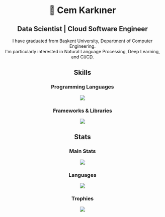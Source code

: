 <div align="center">
   
# 👋 Cem Karkıner

## Data Scientist \| Cloud Software Engineer  
I have graduated from Başkent University, Department of Computer Engineering.<br>
I'm particularly interested in Natural Language Processing, Deep Learning, and CI/CD.

</div>

<div align="center">
 
## Skills
  <h3>Programming Languages</h3>
  <img src="https://skillicons.dev/icons?i=python,java,cpp,c,r,ts" />

  <h3>Frameworks & Libraries</h3>
  <img src="https://skillicons.dev/icons?i=aws,docker,kubernetes,gcp,mongo,pytorch,tensorflow,git,github,figma&perline=5" />

</div>


<div align="center">

 ## Stats
  <h3>Main Stats</h3>
  <img src="https://github-readme-stats.vercel.app/api?username=cemkarkiner&show_icons=false&theme=great-gatsby&rank_icon=github" />

  <h3>Languages</h3>
  <img src="https://github-readme-stats.vercel.app/api/top-langs/?username=CemKarkiner&layout=compact&theme=great-gatsby" />

  <h3>Trophies</h3>
  <img src="https://github-profile-trophy.vercel.app/?username=cemkarkiner&theme=onedark" />

</div>


